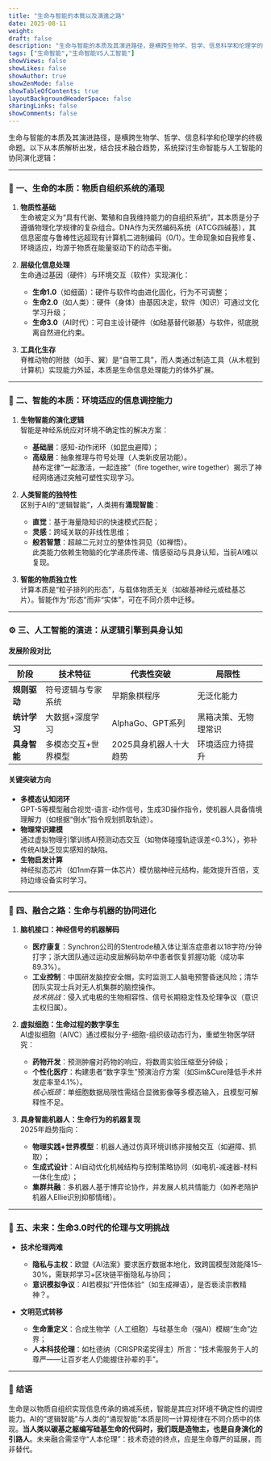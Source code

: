 ```yaml
---
title: "生命与智能的本質以及演進之路"
date: 2025-08-11
weight: 
draft: false
description: "生命与智能的本质及其演进路径，是横跨生物学、哲学、信息科学和伦理学的终极命题。以下从本质解析出发，结合技术融合趋势，系统探讨生命智能与人工智能的协同演化逻辑。"
tags: ["生命智能","生命智能VS人工智能"]
showViews: false
showLikes: false
showAuthor: true
showZenMode: false
showTableOfContents: true
layoutBackgroundHeaderSpace: false
sharingLinks: false
showComments: false
---
```


生命与智能的本质及其演进路径，是横跨生物学、哲学、信息科学和伦理学的终极命题。以下从本质解析出发，结合技术融合趋势，系统探讨生命智能与人工智能的协同演化逻辑：

---

### 🧬 **一、生命的本质：物质自组织系统的涌现**
1. **物质性基础**  
   生命被定义为“具有代谢、繁殖和自我维持能力的自组织系统”，其本质是分子遵循物理化学规律的复杂组合。DNA作为天然编码系统（ATCG四碱基），其信息密度与鲁棒性远超现有计算机二进制编码（0/1）。生命现象如自我修复、环境适应，均源于物质在能量驱动下的动态平衡。

2. **层级化信息处理**  
   生命通过基因（硬件）与环境交互（软件）实现演化：  
   - **生命1.0**（如细菌）：硬件与软件均由进化固化，行为不可调整；  
   - **生命2.0**（如人类）：硬件（身体）由基因决定，软件（知识）可通过文化学习升级；  
   - **生命3.0**（AI时代）：可自主设计硬件（如硅基替代碳基）与软件，彻底脱离自然进化约束。

3. **工具化生存**  
   脊椎动物的附肢（如手、翼）是“自带工具”，而人类通过制造工具（从木棍到计算机）实现能力外延，本质是生命信息处理能力的体外扩展。

---

### 🧠 **二、智能的本质：环境适应的信息调控能力**
1. **生物智能的演化逻辑**  
   智能是神经系统应对环境不确定性的解决方案：  
   - **基础层**：感知-动作闭环（如昆虫避障）；  
   - **高级层**：抽象推理与符号处理（人类新皮层功能）。  
   赫布定律“一起激活，一起连接”（fire together, wire together）揭示了神经网络通过突触可塑性实现学习。

2. **人类智能的独特性**  
   区别于AI的“逻辑智能”，人类拥有**涌现智能**：  
   - **直觉**：基于海量隐知识的快速模式匹配；  
   - **灵感**：跨域关联的非线性思维；  
   - **般若智慧**：超越二元对立的整体性洞见（如禅悟）。  
   此类能力依赖生物脑的化学递质传递、情感驱动与具身认知，当前AI难以复现。

3. **智能的物质独立性**  
   计算本质是“粒子排列的形态”，与载体物质无关（如碳基神经元或硅基芯片）。智能作为“形态”而非“实体”，可在不同介质中迁移。

---

### ⚙️ **三、人工智能的演进：从逻辑引擎到具身认知**
#### **发展阶段对比**
| **阶段**         | **技术特征**                  | **代表性突破**               | **局限性**               |
|------------------|-----------------------------|----------------------------|-------------------------|
| **规则驱动**      | 符号逻辑与专家系统           | 早期象棋程序               | 无泛化能力              |
| **统计学习**      | 大数据+深度学习             | AlphaGo、GPT系列           | 黑箱决策、无物理常识    |
| **具身智能**      | 多模态交互+世界模型          | 2025具身机器人十大趋势 | 环境适应力待提升        |

#### **关键突破方向**
- **多模态认知闭环**  
  GPT-5等模型融合视觉-语言-动作信号，生成3D操作指令，使机器人具备情境理解力（如根据“倒水”指令规划抓取轨迹）。
- **物理常识建模**  
  通过虚拟物理引擎训练AI预测动态交互（如物体碰撞轨迹误差<0.3%），弥补传统AI缺乏现实感知的缺陷。
- **生物启发计算**  
  神经拟态芯片（如1nm存算一体芯片）模仿脑神经元结构，能效提升百倍，支持边缘设备实时学习。

---

### 🔗 **四、融合之路：生命与机器的协同进化**
1. **脑机接口：神经信号的机器解码**  
   - **医疗康复**：Synchron公司的Stentrode植入体让渐冻症患者以18字符/分钟打字；浙大团队通过运动皮层解码助卒中患者恢复抓握功能（成功率89.3%）。  
   - **工业控制**：中国研发脑控安全帽，实时监测工人脑电预警昏迷风险；清华团队实现士兵对无人机集群的脑控操作。  
   *技术挑战*：侵入式电极的生物相容性、信号长期稳定性及伦理争议（意识主权归属）。

2. **虚拟细胞：生命过程的数字孪生**  
   AI虚拟细胞（AIVC）通过模拟分子-细胞-组织级动态行为，重塑生物医学研究：  
   - **药物开发**：预测肿瘤对药物的响应，将数周实验压缩至分钟级；  
   - **个性化医疗**：构建患者“数字孪生”预演治疗方案（如Sim&Cure降低手术并发症率至4.1%）。  
   *核心瓶颈*：单细胞数据局限性需结合显微影像等多模态输入，且模型可解释性不足。

3. **具身智能机器人：生命行为的机器复现**  
   2025年趋势指向：  
   - **物理实践+世界模型**：机器人通过仿真环境训练非接触交互（如避障、抓取）；  
   - **生成式设计**：AI自动优化机械结构与控制策略协同（如电机-减速器-材料一体化生成）；  
   - **集群共融**：多机器人基于博弈论协作，并发展人机共情能力（如养老陪护机器人Ellie识别抑郁情绪）。

---

### 🔮 **五、未来：生命3.0时代的伦理与文明挑战**
- **技术伦理两难**  
  - **隐私与主权**：欧盟《AI法案》要求医疗数据本地化，致跨国模型效能降15–30%，需联邦学习+区块链平衡隐私与协同；  
  - **意识模拟争议**：AI若模拟“开悟体验”（如生成禅语），是否亵渎宗教精神？。

- **文明范式转移**  
  - **生命重定义**：合成生物学（人工细胞）与硅基生命（强AI）模糊“生命”边界；  
  - **人本科技伦理**：如杜德纳（CRISPR诺奖得主）所言：“技术需服务于人的尊严——让百岁老人仍能握住孙辈的手”。

---

### 💎 **结语**
生命是以物质自组织实现信息传承的熵减系统，智能是其应对环境不确定性的调控能力。AI的“逻辑智能”与人类的“涌现智能”本质是同一计算规律在不同介质中的体现。**当人类以碳基之躯编写硅基生命的代码时，我们既是造物主，也是自身演化的引路人**。未来融合需坚守“人本伦理”：技术奇迹的终点，应是生命尊严的延展，而非替代。